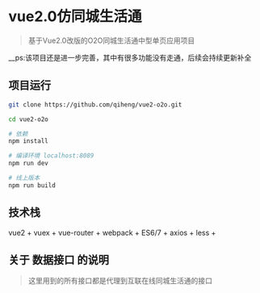 # vue2.0仿同城生活通

> 基于Vue2.0改版的O2O同城生活通中型单页应用项目

__ps:该项目还是进一步完善，其中有很多功能没有走通，后续会持续更新补全

## 项目运行

``` bash
git clone https://github.com/qiheng/vue2-o2o.git

cd vue2-o2o

# 依赖
npm install

# 编译环境 localhost:8089
npm run dev

# 线上版本
npm run build

```
## 技术栈
vue2 + vuex + vue-router + webpack + ES6/7 + axios + less +

## 关于 数据接口 的说明

> 这里用到的所有接口都是代理到互联在线同城生活通的接口

